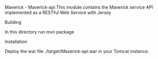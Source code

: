 Maverick - Maverick-api
This module contains the Maverick service API implemented as a RESTful Web Service with Jersey

Building

In this directory run mvn package

Installation

Deploy the war file ./target/Maverick-api.war in your Tomcat instance.